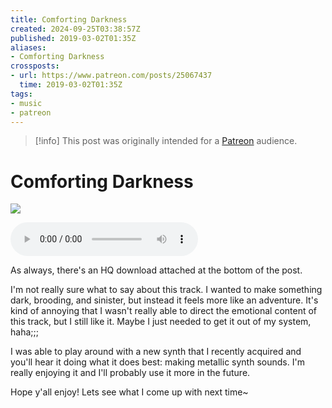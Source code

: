 ```yaml
---
title: Comforting Darkness
created: 2024-09-25T03:38:57Z
published: 2019-03-02T01:35Z
aliases:
- Comforting Darkness
crossposts:
- url: https://www.patreon.com/posts/25067437
  time: 2019-03-02T01:35Z
tags:
- music
- patreon
---
```


> [!info]
> This post was originally intended for a [Patreon](../tags/patreon.md) audience.

# Comforting Darkness

![](201903020135-comforting-darkness.png)

<audio controls="">
	<source src="201903020135-comforting-darkness.mp3" type="audio/mpeg">
</audio>

As always, there's an HQ download attached at the bottom of the post. 

I'm not really sure what to say about this track. I wanted to make something dark, brooding, and sinister, but instead it feels more like an adventure. It's kind of annoying that I wasn't really able to direct the emotional content of this track, but I still like it. Maybe I just needed to get it out of my system, haha;;; 

I was able to play around with a new synth that I recently acquired and you'll hear it doing what it does best: making metallic synth sounds. I'm really enjoying it and I'll probably use it more in the future.

Hope y'all enjoy! Lets see what I come up with next time~

